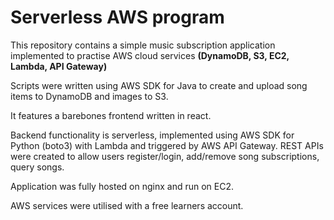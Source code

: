 # Serverless AWS program

This repository contains a simple music subscription application implemented to practise AWS cloud services **(DynamoDB, S3, EC2, Lambda, API Gateway)**

Scripts were written using AWS SDK for Java to create and upload song items to DynamoDB and images to S3.

It features a barebones frontend written in react.

Backend functionality is serverless, implemented using AWS SDK for Python (boto3) with Lambda and triggered by AWS API Gateway. REST APIs were created to allow users register/login, add/remove song subscriptions, query songs.

Application was fully hosted on nginx and run on EC2.

AWS services were utilised with a free learners account.
